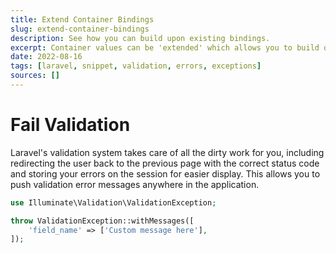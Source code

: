 ```yaml
---
title: Extend Container Bindings
slug: extend-container-bindings
description: See how you can build upon existing bindings.
excerpt: Container values can be 'extended' which allows you to build on previously bound values.
date: 2022-08-16
tags: [laravel, snippet, validation, errors, exceptions]
sources: []
---
```


# Fail Validation

Laravel's validation system takes care of all the dirty work for you, including redirecting the user back to the previous page with the correct status code and storing your errors on the session for easier display. This allows you to push validation error messages anywhere in the application.

```php
use Illuminate\Validation\ValidationException;

throw ValidationException::withMessages([
    'field_name' => ['Custom message here'],
]);
```
